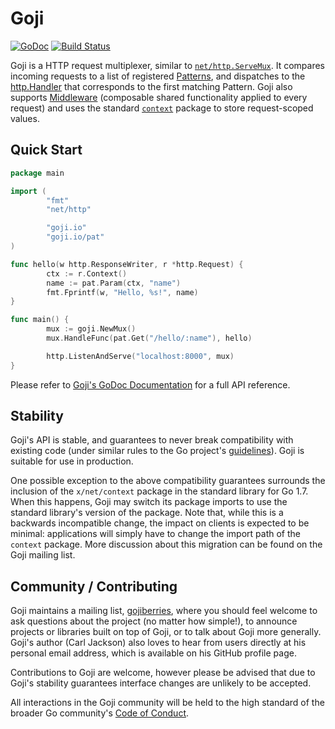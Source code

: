 Goji
====

[![GoDoc](https://godoc.org/goji.io?status.svg)](https://godoc.org/goji.io) [![Build Status](https://travis-ci.org/goji/goji.svg?branch=master)](https://travis-ci.org/goji/goji)

Goji is a HTTP request multiplexer, similar to [`net/http.ServeMux`][servemux].
It compares incoming requests to a list of registered [Patterns][pattern], and
dispatches to the [http.Handler][handler] that corresponds to the first matching
Pattern. Goji also supports [Middleware][middleware] (composable shared
functionality applied to every request) and uses the standard
[`context`][context] package to store request-scoped values.

[servemux]: https://golang.org/pkg/net/http/#ServeMux
[pattern]: https://godoc.org/goji.io#Pattern
[handler]: https://golang.org/pkg/net/http/#Handler
[middleware]: https://godoc.org/goji.io#Mux.Use
[context]: https://golang.org/pkg/context


Quick Start
-----------

```go
package main

import (
        "fmt"
        "net/http"

        "goji.io"
        "goji.io/pat"
)

func hello(w http.ResponseWriter, r *http.Request) {
        ctx := r.Context()
        name := pat.Param(ctx, "name")
        fmt.Fprintf(w, "Hello, %s!", name)
}

func main() {
        mux := goji.NewMux()
        mux.HandleFunc(pat.Get("/hello/:name"), hello)

        http.ListenAndServe("localhost:8000", mux)
}
```

Please refer to [Goji's GoDoc Documentation][godoc] for a full API reference.

[godoc]: https://godoc.org/goji.io


Stability
---------

Goji's API is stable, and guarantees to never break compatibility with existing
code (under similar rules to the Go project's [guidelines][compat]). Goji is
suitable for use in production.

One possible exception to the above compatibility guarantees surrounds the
inclusion of the `x/net/context` package in the standard library for Go 1.7.
When this happens, Goji may switch its package imports to use the standard
library's version of the package. Note that, while this is a backwards
incompatible change, the impact on clients is expected to be minimal:
applications will simply have to change the import path of the `context`
package. More discussion about this migration can be found on the Goji mailing
list.

[compat]: https://golang.org/doc/go1compat


Community / Contributing
------------------------

Goji maintains a mailing list, [gojiberries][berries], where you should feel
welcome to ask questions about the project (no matter how simple!), to announce
projects or libraries built on top of Goji, or to talk about Goji more
generally. Goji's author (Carl Jackson) also loves to hear from users directly
at his personal email address, which is available on his GitHub profile page.

Contributions to Goji are welcome, however please be advised that due to Goji's
stability guarantees interface changes are unlikely to be accepted.

All interactions in the Goji community will be held to the high standard of the
broader Go community's [Code of Conduct][conduct].

[berries]: https://groups.google.com/forum/#!forum/gojiberries
[conduct]: https://golang.org/conduct

